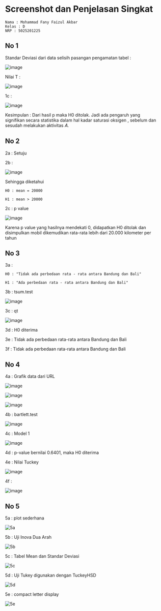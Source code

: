 # Screenshot dan Penjelasan Singkat
```
Nama : Mohammad Fany Faizul Akbar
Kelas : D
NRP : 5025201225
```
## No 1

Standar Deviasi dari data selisih pasangan pengamatan tabel :

![image](https://user-images.githubusercontent.com/86681459/170879413-77c5fc61-2a52-4aa5-982e-39f89942fd55.png)

Nilai T :

![image](https://user-images.githubusercontent.com/86681459/170879761-51a47748-7aad-490b-a963-0427c828eb19.png)

1c :

![image](https://user-images.githubusercontent.com/86681459/170879542-48b4f0d3-fc1a-4a1b-a62e-f8d03505cce5.png)

Kesimpulan : Dari hasil p maka H0 ditolak. Jadi ada pengaruh yang signifikan secara statistika dalam hal kadar saturasi oksigen , sebelum dan sesudah melakukan aktivitas 𝐴.

## No 2

2a : Setuju

2b :

![image](https://user-images.githubusercontent.com/86681459/170880223-76c51750-3ce2-45f1-be2a-d63af2aac717.png)

Sehingga diketahui
```
H0 : mean = 20000
```
```
H1 : mean > 20000
```


2c : p value 

![image](https://user-images.githubusercontent.com/86681459/170880491-98faa8a7-b1fa-4e99-a523-cdec13056f1c.png)

Karena p value yang hasilnya mendekati 0, didapatkan H0 ditolak dan disimpulkan mobil dikemudikan rata-rata lebih dari 20.000 kilometer per tahun

## No 3
3a :
```
H0 : "Tidak ada perbedaan rata - rata antara Bandung dan Bali"
```
```
H1 : "Ada perbedaan rata - rata antara Bandung dan Bali"
```

3b : tsum.test 

![image](https://user-images.githubusercontent.com/86681459/170880836-95d37073-bfd7-4f94-a0dc-8f5bc95cd686.png)

3c : qt

![image](https://user-images.githubusercontent.com/86681459/170880890-16b503a4-ba53-44d5-916f-1a4d60627895.png)

3d : H0 diterima

3e : Tidak ada perbedaan rata-rata antara Bandung dan Bali

3f : Tidak ada perbedaan rata-rata antara Bandung dan Bali
## No 4
4a : Grafik data dari URL

![image](https://user-images.githubusercontent.com/86681459/170881064-b7b567cc-7b95-4ba6-b660-12b1b94e098a.png)

![image](https://user-images.githubusercontent.com/86681459/170881093-eb4eccbb-5179-4209-bf32-1cc9eccf8c49.png)

![image](https://user-images.githubusercontent.com/86681459/170881107-c4772d38-e8cd-4514-9b6a-2c158b375018.png)

4b : bartlett.test

![image](https://user-images.githubusercontent.com/86681459/170881195-42e47def-7e60-425a-b289-d17663160f3b.png)

4c : Model 1

![image](https://user-images.githubusercontent.com/86681459/170881275-290b6373-fa08-46d3-9198-41d354bdfd71.png)

4d : p-value bernilai 0.6401, maka H0 diterima

4e : Nilai Tuckey

![image](https://user-images.githubusercontent.com/86681459/170881358-41677fd0-0f04-435e-8101-50287c1d74a4.png)

4f :

![image](https://user-images.githubusercontent.com/86681459/170881501-420b1a4a-245d-47c7-9710-ec9b50364f58.png)

## No 5
5a : plot sederhana

![5a](https://user-images.githubusercontent.com/89601859/170873285-1f737cd4-0587-4e5b-b24b-e3e44e275475.png)


5b : Uji Inova Dua Arah

![5b](https://user-images.githubusercontent.com/89601859/170873575-24ca1695-7f5f-4264-93a7-c7a747c026ce.png)

5c : Tabel Mean dan Standar Deviasi

![5c](https://user-images.githubusercontent.com/89601859/170873579-0c8e29cf-25c6-4d65-8d2b-edc4d8d52c69.png)

5d : Uji Tukey digunakan dengan TuckeyHSD

![5d](https://user-images.githubusercontent.com/89601859/170873583-9c11129d-6646-48a1-a8f4-4a9d9e7bafb8.png)


5e : compact letter display

![5e](https://user-images.githubusercontent.com/89601859/170873586-a21203ce-5f65-48e9-809c-086cbc567466.png)
